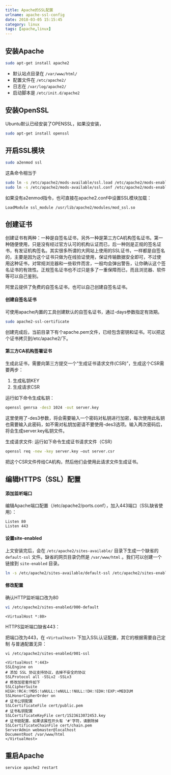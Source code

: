 ```yaml
---
title: Apache的SSL配置
urlname: apache-ssl-config
date: 2018-03-05 15:15:45
category: linux
tags: [apache,linux]
---
```

## 安装Apache
```bash
sudo apt-get install apache2
```
- 默认站点目录在 `/var/www/html/`
- 配置文件在 `/etc/apache2/`
- 日志在 `/var/log/apache2/`
- 启动脚本是 `/etc/init.d/apache2`

## 安装OpenSSL
Ubuntu默认已经安装了OPENSSL，如果没安装，
```bash
sudo apt-get install openssl
```

## 开启SSL模块
```bash
sudo a2enmod ssl
```
这条命令相当于
```bash
sudo ln -s /etc/apache2/mods-available/ssl.load /etc/apache2/mods-enabled
sudo ln -s /etc/apache2/mods-available/ssl.conf /etc/apache2/mods-enabled
```
如果没有a2enmod指令，也可直接在apache2.conf中设置SSL模块加载：
```
LoadModule ssl_module /usr/lib/apache2/modules/mod_ssl.so
```
<!-- more -->
## 创建证书
创建证书有两种：一种是自签名证书，另外一种是第三方CA机构签名证书。第一种随便使用，只是没有经过官方认可的机构认证而已，后一种则是正规的签名证 书，有发证机构签名。其实很多所谓的大网站上使用的SSL证书，一样都是自签名的，主要是因为这个证书只做为在线验证使用，保证传输数据安全即可，不过使 用这种证书，对常规浏览器和一些软件而言，一般均会弹出警告，让你确认这个签名证书的有效性。正规签名证书也不过只是多了一重保障而已，而且浏览器、软件 等可以自己鉴别。

阿里云提供了免费的自签名证书，也可以自己创建自签名证书。

#### 创建自签名证书
可使用apache内置的工具创建默认的自签名证书，通过-days参数指定有效期。
```bash
sudo apache2-ssl-certificate
```
创建完成后，当前目录下有个apache.pem文件，已经包含密钥和证书。可以把这个证书拷贝到/etc/apache2/下。

#### 第三方CA机构签署证书
生成此证书，需要向第三方提交一个“生成证书请求文件(CSR)”，生成这个CSR需要两步：
1. 生成私钥KEY
2. 生成请求CSR

运行如下命令生成私钥：
```bash
openssl genrsa -des3 1024 -out server.key
```
这里使用了-des3参数，将会需要输入一个密码对私钥进行加密，每次使用此私钥也需要输入此密码，如不需对私钥加密请不要使用-des3选项。输入两次密码后，将会生成server.key私钥文件。

生成请求文件:
运行如下命令生成证书请求文件（CSR）
```bash
openssl req -new -key server.key –out server.csr
```
把这个CSR文件传给CA机构，然后他们会使用此请求文件生成证书。

## 编辑HTTPS（SSL）配置
#### 添加监听端口

编辑Apache端口配置（/etc/apache2/ports.conf），加入443端口（SSL缺省使用）：
```
Listen 80
Listen 443
```

#### 设置**site-enabled**
上文安装完后，会在 `/etc/apache2/sites-available/` 目录下生成一个缺省的 `default-ssl` 文件。缺省的网页目录仍然是 `/var/www/html` 。我们可以创建一个链接到 `site-enabled` 目录。
```bash
ln -s /etc/apache2/sites-available/default-ssl /etc/apache2/sites-enabled/001-ssl
```

#### 修改配置
确认HTTP监听端口改为80
```bash
vi /etc/apache2/sites-enabled/000-default
```
```
<VirtualHost *:80>
```
HTTPS监听端口缺省443：

把端口改为443，在 `<Virtualhost>` 下加入SSL认证配置，其它的根据需要自己定制 与普通配置无异：
```
vi /etc/apache2/sites-enabled/001-ssl
```
```
<VirtualHost *:443>
SSLEngine on
# 添加 SSL 协议支持协议，去掉不安全的协议
SSLProtocol all -SSLv2 -SSLv3
# 修改加密套件如下
SSLCipherSuite HIGH:!RC4:!MD5:!aNULL:!eNULL:!NULL:!DH:!EDH:!EXP:+MEDIUM
SSLHonorCipherOrder on
# 证书公钥配置
SSLCertificateFile cert/public.pem
# 证书私钥配置
SSLCertificateKeyFile cert/1523613072453.key
# 证书链配置，如果该属性开头有 '#'字符，请删除掉
SSLCertificateChainFile cert/chain.pem
ServerAdmin webmaster@localhost
DocumentRoot /var/www/html
</VirtualHost>
```

## 重启Apache
```bash
service apache2 restart
```